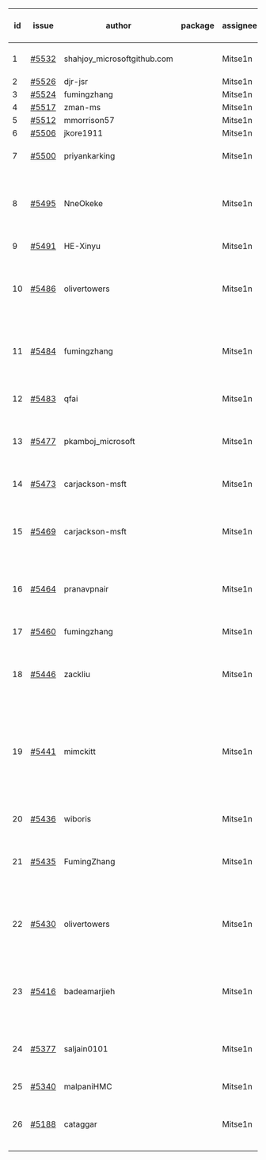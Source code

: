 | id | issue | author | package | assignee | bot advice | created date of issue | target release date | date from target |
| ------ | ------ | ------ | ------ | ------ | ------ | ------ | ------ | :-----: |
| 1 | [#5532](https://github.com/Azure/sdk-release-request/issues/5532) | shahjoy_microsoftgithub.com |  | Mitse1n | Attention to inconsistent tag. | 09-25 | 10-25 |  |
| 2 | [#5526](https://github.com/Azure/sdk-release-request/issues/5526) | djr-jsr |  | Mitse1n | new issue. | 09-25 | 10-25 |  |
| 3 | [#5524](https://github.com/Azure/sdk-release-request/issues/5524) | fumingzhang |  | Mitse1n | new issue. | 09-24 | 10-24 |  |
| 4 | [#5517](https://github.com/Azure/sdk-release-request/issues/5517) | zman-ms |  | Mitse1n | new issue. | 09-24 | 10-25 |  |
| 5 | [#5512](https://github.com/Azure/sdk-release-request/issues/5512) | mmorrison57 |  | Mitse1n | new issue. | 09-18 | 10-25 |  |
| 6 | [#5506](https://github.com/Azure/sdk-release-request/issues/5506) | jkore1911 |  | Mitse1n | new issue. | 09-16 | 10-24 |  |
| 7 | [#5500](https://github.com/Azure/sdk-release-request/issues/5500) | priyankarking |  | Mitse1n | close to release date. | 09-13 | 09-27 | 0 |
| 8 | [#5495](https://github.com/Azure/sdk-release-request/issues/5495) | NneOkeke |  | Mitse1n | new comment. close to release date. FirstBeta. | 09-13 | 09-27 | 0 |
| 9 | [#5491](https://github.com/Azure/sdk-release-request/issues/5491) | HE-Xinyu |  | Mitse1n | new comment. | 09-13 | 10-24 |  |
| 10 | [#5486](https://github.com/Azure/sdk-release-request/issues/5486) | olivertowers |  | Mitse1n | close to release date. Attention to inconsistent tag. | 09-12 | 09-27 | 0 |
| 11 | [#5484](https://github.com/Azure/sdk-release-request/issues/5484) | fumingzhang |  | Mitse1n | close to release date. Attention to inconsistent tag. | 09-12 | 09-26 | 0 |
| 12 | [#5483](https://github.com/Azure/sdk-release-request/issues/5483) | qfai |  | Mitse1n | close to release date. | 09-12 | 09-26 | 0 |
| 13 | [#5477](https://github.com/Azure/sdk-release-request/issues/5477) | pkamboj_microsoft |  | Mitse1n | new comment. close to release date. | 09-10 | 09-26 | 0 |
| 14 | [#5473](https://github.com/Azure/sdk-release-request/issues/5473) | carjackson-msft |  | Mitse1n | close to release date. | 09-09 | 09-27 | 0 |
| 15 | [#5469](https://github.com/Azure/sdk-release-request/issues/5469) | carjackson-msft |  | Mitse1n | close to release date. Attention to inconsistent tag. | 09-09 | 09-27 | 0 |
| 16 | [#5464](https://github.com/Azure/sdk-release-request/issues/5464) | pranavpnair |  | Mitse1n | new comment. close to release date. | 09-06 | 09-27 | 0 |
| 17 | [#5460](https://github.com/Azure/sdk-release-request/issues/5460) | fumingzhang |  | Mitse1n | close to release date. | 09-02 | 09-26 | 0 |
| 18 | [#5446](https://github.com/Azure/sdk-release-request/issues/5446) | zackliu |  | Mitse1n | multi readme link! close to release date. | 08-26 | 09-26 | 0 |
| 19 | [#5441](https://github.com/Azure/sdk-release-request/issues/5441) | mimckitt |  | Mitse1n | new comment. close to release date. Attention to inconsistent tag. FirstGA. TypeSpec. | 08-22 | 09-27 | 0 |
| 20 | [#5436](https://github.com/Azure/sdk-release-request/issues/5436) | wiboris |  | Mitse1n | close to release date. | 08-22 | 09-27 | 0 |
| 21 | [#5435](https://github.com/Azure/sdk-release-request/issues/5435) | FumingZhang |  | Mitse1n | new comment. close to release date. | 08-22 | 09-26 | 0 |
| 22 | [#5430](https://github.com/Azure/sdk-release-request/issues/5430) | olivertowers |  | Mitse1n | new comment. close to release date. FirstGA. TypeSpec. | 08-19 | 09-27 | 0 |
| 23 | [#5416](https://github.com/Azure/sdk-release-request/issues/5416) | badeamarjieh |  | Mitse1n | new comment. close to release date. FirstBeta. | 08-12 | 09-26 | 0 |
| 24 | [#5377](https://github.com/Azure/sdk-release-request/issues/5377) | saljain0101 |  | Mitse1n | new comment. close to release date. | 07-26 | 09-26 | 0 |
| 25 | [#5340](https://github.com/Azure/sdk-release-request/issues/5340) | malpaniHMC |  | Mitse1n | new comment. | 07-18 | 08-23 |  |
| 26 | [#5188](https://github.com/Azure/sdk-release-request/issues/5188) | cataggar |  | Mitse1n | new comment. close to release date. | 05-08 | 09-26 | 0 |

